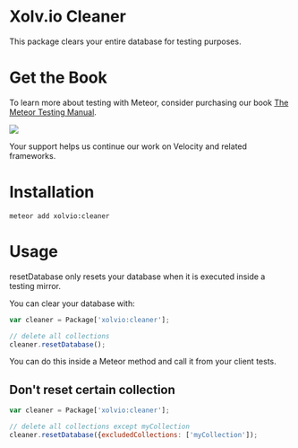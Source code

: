 Xolv.io Cleaner
=============== 

This package clears your entire database for testing purposes.

# Get the Book

To learn more about testing with Meteor, consider purchasing our book [The Meteor Testing Manual](http://www.meteortesting.com/?utm_source=cleaner&utm_medium=banner&utm_campaign=cleaner).

[![](http://www.meteortesting.com/img/tmtm.gif)](http://www.meteortesting.com/?utm_source=cleaner&utm_medium=banner&utm_campaign=cleaner)

Your support helps us continue our work on Velocity and related frameworks.

# Installation

```
meteor add xolvio:cleaner
```

# Usage

resetDatabase only resets your database when it is executed inside a testing mirror.

You can clear your database with:

```javascript
var cleaner = Package['xolvio:cleaner'];

// delete all collections
cleaner.resetDatabase();
```

You can do this inside a Meteor method and call it from your client tests.

## Don't reset certain collection

```javascript
var cleaner = Package['xolvio:cleaner'];

// delete all collections except myCollection
cleaner.resetDatabase({excludedCollections: ['myCollection']);
```
